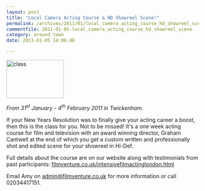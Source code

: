 ```yaml
---
layout: post
title: "Local Camera Acting Course & HD Showreel Scene!"
permalink: /archives/2011/01/local_camera_acting_course_hd_showreel_scene.html
commentfile: 2011-01-05-local_camera_acting_course_hd_showreel_scene
category: around_town
date: 2011-01-05 14:06:48

---
```


<a href="/assets/images/2011/fvl_dublin-67.jpg" title="See larger version of - class"><img src="/assets/images/2011/fvl_dublin-67_thumb.jpg" width="150" height="100" alt="class" class="photo right" /></a>

*From 31<sup>st</sup> January - 4<sup>th</sup> February 2011 in Twickenham.*

If your New Years Resolution was to finally give your acting career a boost, then this is the class for you. Not to be missed! It's a one week acting course for film and television with an award winning director, Graham Cantwell at the end of which you get a custom written and professionally shot and edited scene for your showreel in Hi-Def.

Full details about the course are on our website along with testimonials from past participants: [filmventure.co.uk/intensivefilmactinglondon.html](http://filmventure.co.uk/intensivefilmactinglondon.html)

Email Amy on <admin@filmventure.co.uk> for more information or call 02034417151.
